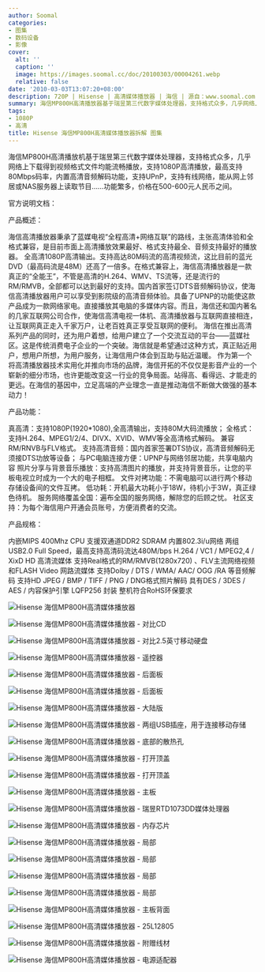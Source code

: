 ```yaml
---
author: Soomal
categories:
- 图集
- 数码设备
- 影像
cover:
  alt: ''
  caption: ''
  image: https://images.soomal.cc/doc/20100303/00004261.webp
  relative: false
date: '2010-03-03T13:07:20+08:00'
description: 720P | Hisense | 高清媒体播放器 | 海信 | 源自：www.soomal.com | 版权：原创 |  平均/总评分：09.88/79
summary: 海信MP800H高清播放器基于瑞昱第三代数字媒体处理器，支持格式众多，几乎网络上下载得到视频格式文件均能流畅播放，支持1080P高清播放，最高支持80Mbps码率，内置高清音频解码功能，支持UPnP，支持有线网络，能从网上邻居或NAS服务器上读取节目……功能繁多，价格在500-600元人民币之间
tags:
- 1080P
- 高清
title: Hisense 海信MP800H高清媒体播放器拆解 图集
---
```


海信MP800H高清播放机基于瑞昱第三代数字媒体处理器，支持格式众多，几乎网络上下载得到视频格式文件均能流畅播放，支持1080P高清播放，最高支持80Mbps码率，内置高清音频解码功能，支持UPnP，支持有线网络，能从网上邻居或NAS服务器上读取节目……功能繁多，价格在500-600元人民币之间。



官方说明文档：



产品概述：

海信高清播放器秉承了蓝媒电视“全程高清+网络互联”的路线，主张高清体验和全格式兼容，是目前市面上高清播放效果最好、格式支持最全、音频支持最好的播放器。
全高清1080P高清输出。支持高达80M码流的高清视频流，这比目前的蓝光DVD（最高码流是48M）还高了一倍多。在格式兼容上，海信高清播放器是一款真正的“全能王”，不管是高清的H.264、WMV、TS流等，还是流行的RM/RMVB，全部都可以达到最好的支持。国内首家签订DTS音频解码协议，使海信高清播放器用户可以享受到影院级的高清音频体验。具备了UPNP的功能使这款产品成为一款网络家电。直接播放其电脑的多媒体内容。而且，海信还和国内著名的几家互联网公司合作，使海信高清电视一体机、高清播放器与互联网直接相连，让互联网真正走入千家万户，让老百姓真正享受互联网的便利。
海信在推出高清系列产品的同时，还为用户着想，给用户建立了一个交流互动的平台――蓝媒社区。这是传统消费电子企业的一个突破。海信就是希望通过这种方式，真正贴近用户，想用户所想，为用户服务，让海信用户体会到互助与贴近温暖。
作为第一个将高清播放器技术实用化并推向市场的品牌，海信开拓的不仅仅是影音产业的一个崭新的细分市场，也许更能改变这一行业的竞争局面。站得高、看得远、才能走的更远。在海信的基因中，立足高端的产业理念一直是推动海信不断做大做强的基本动力！


产品功能：

真高清：支持1080P(1920*1080),全高清输出，支持80M大码流播放；
全格式：支持H.264、MPEG1/2/4、DIVX、XVID、WMV等全高清格式解码。
兼容RM/RNVB与FLV格式。
支持高清音频：国内首家签署DTS协议，高清音频解码无须接DTS功放等设备；
与PC电脑连接方便：UPNP与网络邻居功能，共享电脑内容
照片分享与背景音乐播放：支持高清图片的播放，并支持背景音乐，让您的平板电视立时成为一个大的电子相框。
文件对拷功能：不需电脑可以进行两个移动存储设备间的文件互拷。
低功耗：开机最大功耗小于18W，待机小于3W，真正绿色待机。
服务网络覆盖全国：遍布全国的服务网络，解除您的后顾之忧。
社区支持：为每个海信用户开通会员账号，方便消费者的交流。


产品规格：

内嵌MIPS 400Mhz CPU
支援双通道DDR2 SDRAM
内置802.3i/u网络
两组USB2.0 Full Speed，最高支持高清码流达480M/bps
H.264 / VC1 / MPEG2,4 / XixD HD 高清流媒体
支持Real格式的RM/RMVB(1280x720) 、FLV主流网络视频和FLASH Video 网路流媒体
支持Dolby / DTS / WMA/ AAC/ OGG /RA 等音频解码
支持HD JPEG / BMP / TIFF / PNG / DNG格式照片解码
具有DES / 3DES / AES / 内容保护引擎
LQFP256 封装
整机符合RoHS环保要求



![Hisense 海信MP800H高清媒体播放器](https://images.soomal.cc/doc/20100303/00004259.webp)



![Hisense 海信MP800H高清媒体播放器 - 对比CD](https://images.soomal.cc/doc/20100303/00004260.webp)



![Hisense 海信MP800H高清媒体播放器 - 对比2.5英寸移动硬盘](https://images.soomal.cc/doc/20100303/00004261.webp)



![Hisense 海信MP800H高清媒体播放器 - 遥控器](https://images.soomal.cc/doc/20100303/00004262.webp)



![Hisense 海信MP800H高清媒体播放器 - 后面板](https://images.soomal.cc/doc/20100303/00004263.webp)



![Hisense 海信MP800H高清媒体播放器 - 后面板](https://images.soomal.cc/doc/20100303/00004264.webp)



![Hisense 海信MP800H高清媒体播放器 - 大陆版](https://images.soomal.cc/doc/20100303/00004265.webp)



![Hisense 海信MP800H高清媒体播放器 - 两组USB插座，用于连接移动存储](https://images.soomal.cc/doc/20100303/00004266.webp)



![Hisense 海信MP800H高清媒体播放器 - 底部的散热孔](https://images.soomal.cc/doc/20100303/00004267.webp)



![Hisense 海信MP800H高清媒体播放器 - 打开顶盖](https://images.soomal.cc/doc/20100303/00004268.webp)



![Hisense 海信MP800H高清媒体播放器 - 打开顶盖](https://images.soomal.cc/doc/20100303/00004269.webp)



![Hisense 海信MP800H高清媒体播放器 - 主板](https://images.soomal.cc/doc/20100303/00004270.webp)



![Hisense 海信MP800H高清媒体播放器 - 瑞昱RTD1073DD媒体处理器](https://images.soomal.cc/doc/20100303/00004271.webp)



![Hisense 海信MP800H高清媒体播放器 - 内存芯片](https://images.soomal.cc/doc/20100303/00004272.webp)



![Hisense 海信MP800H高清媒体播放器 - 局部](https://images.soomal.cc/doc/20100303/00004273.webp)



![Hisense 海信MP800H高清媒体播放器 - 局部](https://images.soomal.cc/doc/20100303/00004274.webp)



![Hisense 海信MP800H高清媒体播放器 - 局部](https://images.soomal.cc/doc/20100303/00004275.webp)



![Hisense 海信MP800H高清媒体播放器 - 局部](https://images.soomal.cc/doc/20100303/00004276.webp)



![Hisense 海信MP800H高清媒体播放器 - 主板背面](https://images.soomal.cc/doc/20100303/00004277.webp)



![Hisense 海信MP800H高清媒体播放器 - 25L12805](https://images.soomal.cc/doc/20100303/00004278.webp)



![Hisense 海信MP800H高清媒体播放器 - 附赠线材](https://images.soomal.cc/doc/20100303/00004279.webp)



![Hisense 海信MP800H高清媒体播放器 - 电源适配器](https://images.soomal.cc/doc/20100303/00004280.webp)